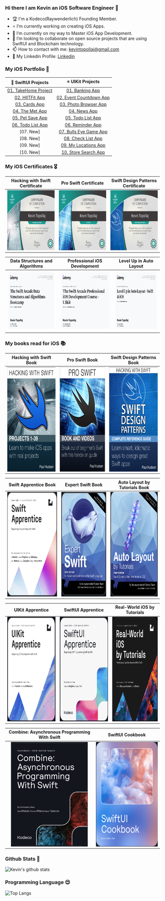 ### Hi there I am Kevin an iOS Software Engineer 👋

- 🏆 I'm a Kodeco(Raywenderlich) Founding Member.
- ⭐️ I’m currently working on creating iOS Apps.
- 🌱 I’m currently on my way to Master iOS App Development.
- 💼 I’m looking to collaborate on open source projects that are using SwiftUI and Blockchain technology.
- 📫 How to contact with me: kevintopollaj@gmail.com
- 🔗 My Linkedin Profile: [Linkedin](https://www.linkedin.com/in/kevin-topollaj-189b3b154/)


### My iOS Portfolio 📱

 🌟 SwiftUI Projects                                                             | ⭐️  UIKit Projects 
:-----------------------------------------------------------------------------:|:---------------------------------------------------------------:
  [01. TakeHome Project](https://github.com/KevinTopollaj/SwiftUI-Projects/blob/main/01-TakeHomeProject_SwiftUI/README.md) |  [01. Banking App](https://github.com/KevinTopollaj/UIKit-Projects/tree/main/00-Banking_App)
  [02. HIITFit App](https://github.com/KevinTopollaj/SwiftUI-Projects/tree/main/02-HIITFit) | [02. Event Countdown App](https://github.com/KevinTopollaj/UIKit-Projects/tree/main/01-Event_Countdown)
  [03. Cards App](https://github.com/KevinTopollaj/SwiftUI-Projects/tree/main/03-Cards)   | [03. Photo Browser App](https://github.com/KevinTopollaj/UIKit-Projects/tree/main/02-Photo_Browser)
  [04. The Met App](https://github.com/KevinTopollaj/SwiftUI-Projects/tree/main/04-TheMet) | [04. News App](https://github.com/KevinTopollaj/UIKit-Projects/tree/main/03-News_App)
  [05. Pet Save App](https://github.com/KevinTopollaj/SwiftUI-Projects/tree/main/05-PetSave) | [05. Todo List App](https://github.com/KevinTopollaj/UIKit-Projects/tree/main/04-Todo_List)
  [06. Todo List App](https://github.com/KevinTopollaj/SwiftUI-Projects/tree/main/06-TodoList) | [06. Reminder App](https://github.com/KevinTopollaj/UIKit-Projects/tree/main/05-Reminder_App)
  [07. New] | [07. Bulls Eye Game App](https://github.com/KevinTopollaj/UIKit-Projects/tree/main/06-BullsEye)
  [08. New] | [08. Check List App](https://github.com/KevinTopollaj/UIKit-Projects/tree/main/07-CheckListApp)
  [09. New] | [09. My Locations App](https://github.com/KevinTopollaj/UIKit-Projects/tree/main/08-MyLocations)
  [10. New] | [10. Store Search App](https://github.com/KevinTopollaj/UIKit-Projects/tree/main/09-StoreSearch)


### My iOS Certificates 🎖

 Hacking with Swift Certificate | Pro Swift Certificate |   Swift Design Patterns Certificate
:-------------------------:|:-------------------------:|:-------------------------:
<img src="./images/certificate1.jpg" width="250" height="195"> |  <img src="./images/certificate2.jpg" width="250" height="195"> |  <img src="./images/certificate3.jpg" width="250" height="195">

  Data Structures and Algorithms    |  Professional iOS Development |   Level Up in Auto Layout
:-------------------------:|:-------------------------:|:-------------------------:
<img src="./images/certificate4.jpeg" width="250" height="195"> |  <img src="./images/certificate5.jpeg" width="250" height="195"> |  <img src="./images/certificate6.jpeg" width="250" height="195">


### My books read for iOS 📚

 Hacking with Swift Book | Pro Swift Book | Swift Design Patterns Book
:-------------------------:|:-------------------------:|:-------------------------:
<img src="./images/book01.png" width="250" height="340"> |  <img src="./images/book02.png" width="250" height="340"> |  <img src="./images/book03.png" width="250" height="340">

 Swift Apprentice Book | Expert Swift Book | Auto Layout by Tutorials Book
:-------------------------:|:-------------------------:|:-------------------------:
<img src="./images/book04.png" width="250" height="340"> |  <img src="./images/book05.png" width="250" height="340"> |  <img src="./images/book06.png" width="250" height="340">

 UIKit Apprentice          | SwiftUI Apprentice | Real-World iOS by Tutorials |
:-------------------------:|:-------------------------:|:-------------------------:|
<img src="./images/book07.png" width="250" height="340"> | <img src="./images/book08.png" width="250" height="340"> | <img src="./images/book09.png" width="250" height="340"> |

Combine: Asynchronous Programming With Swift | SwiftUI Cookbook |
:-------------------------:| :-------------------------:|
<img src="./images/book10.png" width="250" height="340"> | <img src="./images/book11.png" width="250" height="340"> |



### Github Stats 🥇

![Kevin's github stats](https://github-readme-stats.vercel.app/api?username=KevinTopollaj&show_icons=true&hide_border=true&theme=dark)


### Programming Language 😍

![Top Langs](https://github-readme-stats.vercel.app/api/top-langs/?username=KevinTopollaj&layout=compact&theme=dark&hide_border=true)
